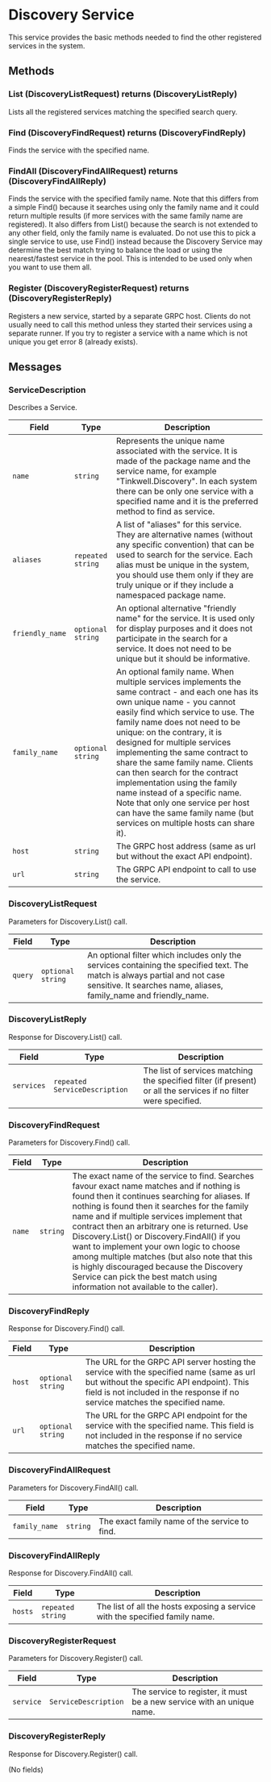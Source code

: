 # Discovery Service

This service provides the basic methods needed to find the other registered services in the system.

## Methods

### List (DiscoveryListRequest) returns (DiscoveryListReply)
Lists all the registered services matching the specified search query.

### Find (DiscoveryFindRequest) returns (DiscoveryFindReply)
Finds the service with the specified name.

### FindAll (DiscoveryFindAllRequest) returns (DiscoveryFindAllReply)
Finds the service with the specified family name. Note that this differs from a simple Find() because it searches using only the family name and it could return multiple results (if more services with the same family name are registered). It also differs from List() because the search is not extended to any other field, only the family name is evaluated. Do not use this to pick a single service to use, use Find() instead because the Discovery Service may determine the best match trying to balance the load or using the nearest/fastest service in the pool. This is intended to be used only when you want to use them all.

### Register (DiscoveryRegisterRequest) returns (DiscoveryRegisterReply)
Registers a new service, started by a separate GRPC host. Clients do not usually need to call this method unless they started their services using a separate runner. If you try to register a service with a name which is not unique you get error 8 (already exists).

## Messages

### ServiceDescription
Describes a Service.

| Field | Type | Description |
|---|---|---|
| `name` | `string` | Represents the unique name associated with the service. It is made of the package name and the service name, for example "Tinkwell.Discovery". In each system there can be only one service with a specified name and it is the preferred method to find as service. |
| `aliases` | `repeated string` | A list of "aliases" for this service. They are alternative names (without any specific convention) that can be used to search for the service. Each alias must be unique in the system, you should use them only if they are truly unique or if they include a namespaced package name. |
| `friendly_name` | `optional string` | An optional alternative "friendly name" for the service. It is used only for display purposes and it does not participate in the search for a service. It does not need to be unique but it should be informative. |
| `family_name` | `optional string` | An optional family name. When multiple services implements the same contract - and each one has its own unique name - you cannot easily find which service to use. The family name does not need to be unique: on the contrary, it is designed for multiple services implementing the same contract to share the same family name. Clients can then search for the contract implementation using the family name instead of a specific name. Note that only one service per host can have the same family name (but services on multiple hosts can share it). |
| `host` | `string` | The GRPC host address (same as url but without the exact API endpoint). |
| `url` | `string` | The GRPC API endpoint to call to use the service. |

### DiscoveryListRequest
Parameters for Discovery.List() call.

| Field | Type | Description |
|---|---|---|
| `query` | `optional string` | An optional filter which includes only the services containing the specified text. The match is always partial and not case sensitive. It searches name, aliases, family_name and friendly_name. |

### DiscoveryListReply
Response for Discovery.List() call.

| Field | Type | Description |
|---|---|---|
| `services` | `repeated ServiceDescription` | The list of services matching the specified filter (if present) or all the services if no filter were specified. |

### DiscoveryFindRequest
Parameters for Discovery.Find() call.

| Field | Type | Description |
|---|---|---|
| `name` | `string` | The exact name of the service to find. Searches favour exact name matches and if nothing is found then it continues searching for aliases. If nothing is found then it searches for the family name and if multiple services implement that contract then an arbitrary one is returned. Use Discovery.List() or Discovery.FindAll() if you want to implement your own logic to choose among multiple matches (but also note that this is highly discouraged because the Discovery Service can pick the best match using information not available to the caller). |

### DiscoveryFindReply
Response for Discovery.Find() call.

| Field | Type | Description |
|---|---|---|
| `host` | `optional string` | The URL for the GRPC API server hosting the service with the specified name (same as url but without the specific API endpoint). This field is not included in the response if no service matches the specified name. |
| `url` | `optional string` | The URL for the GRPC API endpoint for the service with the specified name. This field is not included in the response if no service matches the specified name. |

### DiscoveryFindAllRequest
Parameters for Discovery.FindAll() call.

| Field | Type | Description |
|---|---|---|
| `family_name` | `string` | The exact family name of the service to find. |

### DiscoveryFindAllReply
Response for Discovery.FindAll() call.

| Field | Type | Description |
|---|---|---|
| `hosts` | `repeated string` | The list of all the hosts exposing a service with the specified family name. |

### DiscoveryRegisterRequest
Parameters for Discovery.Register() call.

| Field | Type | Description |
|---|---|---|
| `service` | `ServiceDescription` | The service to register, it must be a new service with an unique name. |

### DiscoveryRegisterReply
Response for Discovery.Register() call.

(No fields)

